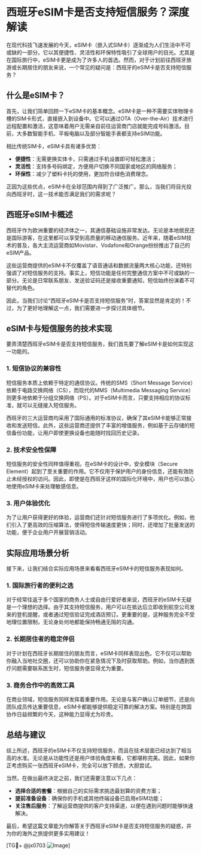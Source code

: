 # 西班牙eSIM卡是否支持短信服务？深度解读

在现代科技飞速发展的今天，eSIM卡（嵌入式SIM卡）逐渐成为人们生活中不可或缺的一部分。它以其便捷性、灵活性和环保特性吸引了全球用户的目光。尤其是在国际旅行中，eSIM卡更是成为了许多人的首选。然而，对于计划前往西班牙旅游或长期居住的朋友来说，一个常见的疑问是：西班牙的eSIM卡是否支持短信服务？

## 什么是eSIM卡？

首先，让我们简单回顾一下eSIM卡的基本概念。eSIM卡是一种不需要实体物理卡槽的SIM卡形式，直接嵌入到设备中。它可以通过OTA（Over-the-Air）技术进行远程配置和激活，这意味着用户无需亲自前往运营商门店就能完成号码激活。目前，大多数智能手机、平板电脑以及部分智能手表都支持eSIM功能。

相比传统SIM卡，eSIM卡具有诸多优势：
- **便捷性**：无需更换实体卡，只需通过手机设置即可轻松激活；
- **灵活性**：支持多号码绑定，方便用户切换不同国家或地区的网络服务；
- **环保性**：减少了塑料卡托的使用，更加符合绿色消费理念。

正因为这些优点，eSIM卡在全球范围内得到了广泛推广。那么，当我们将目光投向西班牙时，这一技术能否满足我们的需求呢？

## 西班牙eSIM卡概述

西班牙作为欧洲重要的经济体之一，其通信基础设施非常发达。无论是本地居民还是国际游客，在这里都可以享受到高质量的移动通信服务。近年来，随着eSIM技术的普及，各大主流运营商如Movistar、Vodafone和Orange纷纷推出了自己的eSIM产品。

这些运营商提供的eSIM卡不仅覆盖了语音通话和数据流量两大核心功能，还特别强调了对短信服务的支持。事实上，短信功能是任何完整通信方案中不可或缺的一部分。无论是日常联系朋友、发送验证码还是接收重要通知，短信始终扮演着不可替代的角色。

因此，当我们讨论“西班牙eSIM卡是否支持短信服务”时，答案显然是肯定的！不过，为了更好地理解这一点，我们需要进一步探讨具体细节。

## eSIM卡与短信服务的技术实现

要弄清楚西班牙eSIM卡是否支持短信服务，我们首先要了解eSIM卡是如何实现这一功能的。

### 1. 短信协议的兼容性

短信服务本质上依赖于特定的通信协议。传统的SMS（Short Message Service）依赖于电路交换网络（CS），而现代的MMS（Multimedia Messaging Service）则更多地依赖于分组交换网络（PS）。对于eSIM卡而言，只要支持相应的协议标准，就可以无缝接入短信服务。

西班牙的三大运营商均采用了国际通用的标准协议，确保了其eSIM卡能够正常接收和发送短信。此外，这些运营商还提供了丰富的增值服务，例如基于云存储的短信备份功能，让用户即使更换设备也能随时找回历史记录。

### 2. 技术安全性保障

短信服务的安全性同样值得重视。在eSIM卡的设计中，安全模块（Secure Element）起到了至关重要的作用。它不仅用于保护用户的身份信息，还能有效防止未经授权的访问。因此，即使是在西班牙这样的国际化环境中，用户也可以放心地使用eSIM卡来处理敏感信息。

### 3. 用户体验优化

为了让用户获得更好的体验，运营商们还针对短信服务进行了多项优化。例如，他们引入了更高效的压缩算法，使得短信传输速度更快；同时，还增加了批量发送的功能，便于企业用户开展营销活动。

## 实际应用场景分析

接下来，让我们结合实际应用场景来看看西班牙eSIM卡的短信服务表现如何。

### 1. 国际旅行者的便利之选

对于经常往返于多个国家的商务人士或自由行爱好者来说，西班牙的eSIM卡无疑是一个理想的选择。由于其支持短信服务，用户可以在抵达后立即收到航空公司发来的登机提醒，或者通过短信验证完成酒店预订。更重要的是，这种服务完全不受地理位置限制，无论身处何地都能保持畅通无阻的沟通。

### 2. 长期居住者的稳定伴侣

对于计划在西班牙长期居住的朋友而言，eSIM卡同样表现出色。它不仅可以帮助你融入当地社交圈，还可以协助你在紧急情况下及时获取帮助。例如，当你遇到医疗问题需要联系医生时，短信服务便显得尤为重要。

### 3. 商务合作中的高效工具

在商业领域，短信服务同样发挥着重要作用。无论是与客户确认订单细节，还是向团队成员传达重要信息，eSIM卡都能够提供稳定可靠的解决方案。特别是在跨国协作日益频繁的今天，这种能力显得尤为珍贵。

## 总结与建议

综上所述，西班牙的eSIM卡不仅支持短信服务，而且在技术层面已经达到了相当高的水准。无论是从功能性还是用户体验角度来看，它都堪称完美。因此，如果你正考虑购买一张西班牙eSIM卡，完全可以放下顾虑，大胆尝试。

当然，在做出最终决定之前，我们还需要注意以下几点：
- **选择合适的套餐**：根据自己的实际需求挑选最划算的资费方案；
- **提前准备设备**：确保你的手机或其他终端设备已启用eSIM功能；
- **关注售后服务**：了解运营商提供的客户支持渠道，以便在遇到问题时能够快速解决。

最后，希望这篇文章能为你解答关于西班牙eSIM卡是否支持短信服务的疑惑，并为你的海外之旅提供更多实用建议！

[TG💪+ @jx0703 ![Image](https://github.com/user-attachments/assets/dbca1d08-cadb-493c-b0ec-ad6f7a83f270)]